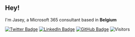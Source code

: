 ## Hey!

I'm Jasey, a Microsoft 365 consultant based in **Belgium**

[![Twitter Badge](https://img.shields.io/badge/-Twitter-1ca0f1?style=flat-square&labelColor=1ca0f1&logo=twitter&logoColor=white&link=https://twitter.com/jwaegebaert)](https://twitter.com/jwaegebaert)
[![LinkedIn Badge](https://img.shields.io/badge/-LinkedIn-0A66C2?style=flat-square&labelColor=0A66C2&logo=linkedin&logoColor=white&link=https://twitter.com/jwaegebaert)](https://www.linkedin.com/in/jwaegebaert/)
[![GitHub Badge](https://img.shields.io/badge/-GitHub-181717?style=flat-square&labelColor=181717&logo=github&logoColor=white&link=https://github.com/Jwaegebaert)](https://github.com/Jwaegebaert)
![Visitors](https://api.visitorbadge.io/api/visitors?path=jwaegebaert&labelColor=%2320232a&countColor=%2356bcd9&style=flat-square)
